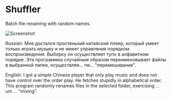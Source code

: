 Shuffler
========

Batch file renaming with random names.

![Screenshot](http://i1199.photobucket.com/albums/aa470/Akki-87/421043D0438043C043E043A044D043A04400430043D043002013-04-174320130133.png)

Russian:
Мне достался простенький китайский плеер, который умеет только играть музыку и не имеет управления порядком воспроизведения. Выборку он осуществляет тупо в алфавитном порядке. Эта программка случайным образом переименовывает файлы в выбранной папке, осуществляя... гм... "перемешивание".

English:
I got a simple Chinese player that only play music and does not have control over the order play. He fetches stupidly in alphabetical order. This program randomly renames files in the selected folder, exercising ... um ... "mixing".

